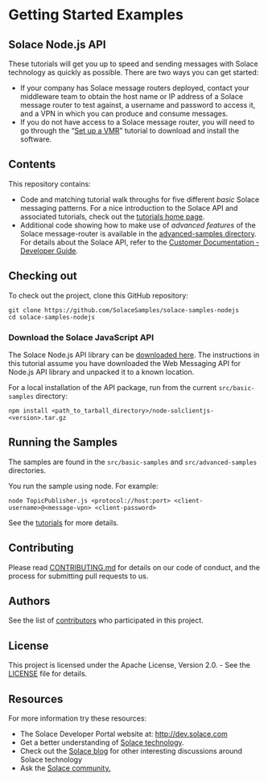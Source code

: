 # Getting Started Examples

## Solace Node.js API

These tutorials will get you up to speed and sending messages with Solace technology as quickly as possible. There are two ways you can get started:

- If your company has Solace message routers deployed, contact your middleware team to obtain the host name or IP address of a Solace message router to test against, a username and password to access it, and a VPN in which you can produce and consume messages.
- If you do not have access to a Solace message router, you will need to go through the “[Set up a VMR](http://docs.solace.com/Solace-VMR-Set-Up/Setting-Up-VMRs.htm)” tutorial to download and install the software.

## Contents

This repository contains:

* Code and matching tutorial walk throughs for five different _basic_ Solace messaging patterns. For a nice introduction to the Solace API and associated tutorials, check out the [tutorials home page](https://solacesamples.github.io/solace-samples-nodejs/).
* Additional code showing how to make use of _advanced_ _features_ of the Solace message-router is available in the [advanced-samples directory](https://github.com/SolaceSamples/solace-samples-nodejs/tree/master/src/advanced-samples). For details about the Solace API, refer to the [Customer Documentation - Developer Guide](http://docs.solace.com/Solace-Messaging-APIs/Developer-Guide/Developer-Guide-Home.htm).

## Checking out

To check out the project, clone this GitHub repository:

```
git clone https://github.com/SolaceSamples/solace-samples-nodejs
cd solace-samples-nodejs
```
 
### Download the Solace JavaScript API

The Solace Node.js API library can be [downloaded here](http://dev.solace.com/downloads/).  The instructions in this tutorial assume you have downloaded the Web Messaging API for Node.js API library and unpacked it to a known location.

For a local installation of the API package, run from the current `src/basic-samples` directory:

```
npm install <path_to_tarball_directory>/node-solclientjs-<version>.tar.gz 
```

## Running the Samples

The samples are found in the `src/basic-samples` and `src/advanced-samples` directories.

You run the sample using node. For example:

    node TopicPublisher.js <protocol://host:port> <client-username>@<message-vpn> <client-password>

See the [tutorials](https://solacesamples.github.io/solace-samples-nodejs/) for more details.

## Contributing

Please read [CONTRIBUTING.md](CONTRIBUTING.md) for details on our code of conduct, and the process for submitting pull requests to us.

## Authors

See the list of [contributors](https://github.com/SolaceSamples/solace-samples-template/contributors) who participated in this project.

## License

This project is licensed under the Apache License, Version 2.0. - See the [LICENSE](LICENSE) file for details.

## Resources

For more information try these resources:

- The Solace Developer Portal website at: http://dev.solace.com
- Get a better understanding of [Solace technology](http://dev.solace.com/tech/).
- Check out the [Solace blog](http://dev.solace.com/blog/) for other interesting discussions around Solace technology
- Ask the [Solace community.](http://dev.solace.com/community/)
